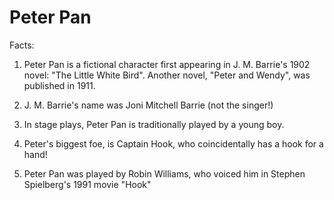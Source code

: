 # Peter Pan

Facts:
1. Peter Pan is a fictional character first appearing in J. M. Barrie's 1902 novel: "The Little White Bird". Another novel, "Peter and Wendy", was published in 1911.

2. J. M. Barrie's name was Joni Mitchell Barrie (not the singer!)

3. In stage plays, Peter Pan is traditionally played by a young boy.

4. Peter's biggest foe, is Captain Hook, who coincidentally has a hook for a hand!

5. Peter Pan was played by Robin Williams, who voiced him in Stephen Spielberg's 1991 movie "Hook"
